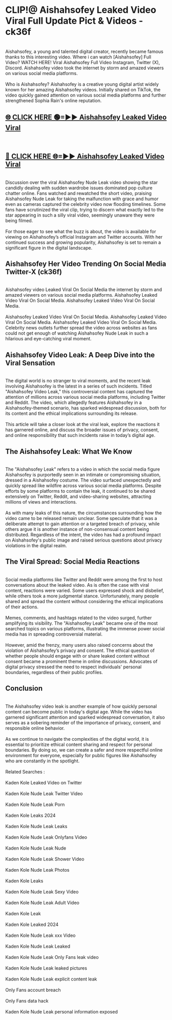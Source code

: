 # CLIP!@ Aishahsofey Leaked Video Viral Full Update Pict & Videos - ck36f
<br>
Aishahsofey, a young and talented digital creator, recently became famous thanks to this interesting video. Where i can watch [Aishahsofey] Full Video? WATCH HERE! Viral Aishahsofey Full Video Instagram, Twitter (X), Discord. Aishahsofey video took the internet by storm and amazed viewers on various social media platforms.
<br><br>
Who is Aishahsofey? Aishahsofey is a creative young digital artist widely known for her amazing Aishahsofey videos. Initially shared on TikTok, the video quickly gained attention on various social media platforms and further strengthened Sophia Rain's online reputation.
<br>
<h2><a href="https://bestclip.site?title=Aishahsofey">🌐 CLICK HERE 🟢=►► Aishahsofey Leaked Video Viral</a></h2>
<br>
<h2><a href="https://bestclip.site?title=Aishahsofey">🔴 CLICK HERE 🌐=►► Aishahsofey Leaked Video Viral</a></h2>
<br>
Discussion over the viral Aishahsofey Nude Leak video showing the star candidly dealing with sudden wardrobe issues dominated pop culture chatter online. Fans watched and rewatched the short video, praising Aishahsofey Nude Leak for taking the malfunction with grace and humor even as cameras captured the celebrity video now flooding timelines. Some fans have scrutinized the viral clip, trying to discern what exactly led to the star appearing in such a silly viral video, seemingly unaware they were being filmed.
<br><br>
For those eager to see what the buzz is about, the video is available for viewing on Aishahsofey’s official Instagram and Twitter accounts. With her continued success and growing popularity, Aishahsofey is set to remain a significant figure in the digital landscape.
<br>
<h2>Aishahsofey Her Video Trending On Social Media Twitter-X (ck36f)</h2>
<br>
Aishahsofey video Leaked Viral On Social Media the internet by storm and amazed viewers on various social media platforms. Aishahsofey Leaked Video Viral On Social Media. Aishahsofey Leaked Video Viral On Social Media.
<br><br>
Aishahsofey Leaked Video Viral On Social Media. Aishahsofey Leaked Video Viral On Social Media. Aishahsofey Leaked Video Viral On Social Media. Celebrity news outlets further spread the video across websites as fans could not get enough of watching Aishahsofey Nude Leak in such a hilarious and eye-catching viral moment.
<br>
<h2>Aishahsofey Video Leak: A Deep Dive into the Viral Sensation</h2>
<br>
The digital world is no stranger to viral moments, and the recent leak involving Aishahsofey is the latest in a series of such incidents. Titled "Aishahsofey Video Leak," this controversial content has captured the attention of millions across various social media platforms, including Twitter and Reddit. The video, which allegedly features Aishahsofey in a Aishahsofey-themed scenario, has sparked widespread discussion, both for its content and the ethical implications surrounding its release.
<br><br>
This article will take a closer look at the viral leak, explore the reactions it has garnered online, and discuss the broader issues of privacy, consent, and online responsibility that such incidents raise in today’s digital age.
<br>
<h2>The Aishahsofey Leak: What We Know</h2>
<br>
The "Aishahsofey Leak" refers to a video in which the social media figure Aishahsofey is purportedly seen in an intimate or compromising situation, dressed in a Aishahsofey costume. The video surfaced unexpectedly and quickly spread like wildfire across various social media platforms. Despite efforts by some platforms to contain the leak, it continued to be shared extensively on Twitter, Reddit, and video-sharing websites, attracting millions of views and interactions.
<br><br>
As with many leaks of this nature, the circumstances surrounding how the video came to be released remain unclear. Some speculate that it was a deliberate attempt to gain attention or a targeted breach of privacy, while others argue it is another instance of non-consensual content being distributed. Regardless of the intent, the video has had a profound impact on Aishahsofey's public image and raised serious questions about privacy violations in the digital realm.
<br>
<h2>The Viral Spread: Social Media Reactions</h2>
<br>
Social media platforms like Twitter and Reddit were among the first to host conversations about the leaked video. As is often the case with viral content, reactions were varied. Some users expressed shock and disbelief, while others took a more judgmental stance. Unfortunately, many people shared and spread the content without considering the ethical implications of their actions.
<br><br>
Memes, comments, and hashtags related to the video surged, further amplifying its visibility. The "Aishahsofey Leak" became one of the most searched topics on various platforms, illustrating the immense power social media has in spreading controversial material.
<br><br>
However, amid the frenzy, many users also raised concerns about the violation of Aishahsofey’s privacy and consent. The ethical question of whether people should engage with or share leaked content without consent became a prominent theme in online discussions. Advocates of digital privacy stressed the need to respect individuals' personal boundaries, regardless of their public profiles.
<br>
<h2>Conclusion</h2>
<br>
The Aishahsofey video leak is another example of how quickly personal content can become public in today's digital age. While the video has garnered significant attention and sparked widespread conversation, it also serves as a sobering reminder of the importance of privacy, consent, and responsible online behavior.
<br><br>
As we continue to navigate the complexities of the digital world, it is essential to prioritize ethical content sharing and respect for personal boundaries. By doing so, we can create a safer and more respectful online environment for everyone, especially for public figures like Aishahsofey who are constantly in the spotlight.
<br><br>
Related Searches :
<br><br>
Kaden Kole Leaked Video on Twitter
<br><br>
Kaden Kole Nude Leak Twitter Video
<br><br>
Kaden Kole Nude Leak Porn
<br><br>
Kaden Kole Leaks 2024
<br><br>
Kaden Kole Nude Leak Leaks
<br><br>
Kaden Kole Nude Leak Onlyfans Video
<br><br>
Kaden Kole Nude Leak Nude
<br><br>
Kaden Kole Nude Leak Shower Video
<br><br>
Kaden Kole Nude Leak Photos
<br><br>
Kaden Kole Leaks
<br><br>
Kaden Kole Nude Leak Sexy Video
<br><br>
Kaden Kole Nude Leak Adult Video
<br><br>
Kaden Kole Leak
<br><br>
Kaden Kole Leaked 2024
<br><br>
Kaden Kole Nude Leak xxx Video
<br><br>
Kaden Kole Nude Leak Leaked
<br><br>
Kaden Kole Nude Leak Only Fans leak video
<br><br>
Kaden Kole Nude Leak leaked pictures
<br><br>
Kaden Kole Nude Leak explicit content leak
<br><br>
Only Fans account breach
<br><br>
Only Fans data hack
<br><br>
Kaden Kole Nude Leak personal information exposed
